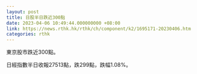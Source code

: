 ```yaml
---
layout: post
title: 日股半日跌近300點
date: 2023-04-06 10:49:44.000000000 +08:00
link: https://news.rthk.hk/rthk/ch/component/k2/1695171-20230406.htm
categories: rthk
---
```


東京股市跌近300點。

日經指數半日收報27513點，跌299點，跌幅1.08%。
